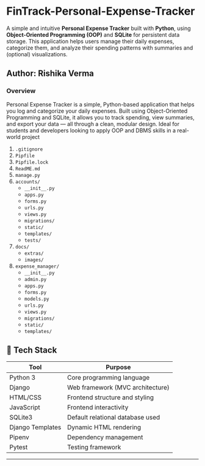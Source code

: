 # FinTrack-Personal-Expense-Tracker
A simple and intuitive **Personal Expense Tracker** built with **Python**, using **Object-Oriented Programming (OOP)** and **SQLite** for persistent data storage. This application helps users manage their daily expenses, categorize them, and analyze their spending patterns with summaries and (optional) visualizations.

## Author: Rishika Verma

### Overview
Personal Expense Tracker is a simple, Python-based application that helps you log and categorize your daily expenses. Built using Object-Oriented Programming and SQLite, it allows you to track spending, view summaries, and export your data — all through a clean, modular design. Ideal for students and developers looking to apply OOP and DBMS skills in a real-world project
1. `.gitignore`  
2. `Pipfile`  
3. `Pipfile.lock`  
4. `ReadME.md`  
5. `manage.py`  
6. `accounts/`  
    - `__init__.py`  
    - `apps.py`  
    - `forms.py`  
    - `urls.py`  
    - `views.py`  
    - `migrations/`  
    - `static/`  
    - `templates/`  
    - `tests/`  
7. `docs/`  
    - `extras/`  
    - `images/`  
8. `expense_manager/`  
    - `__init__.py`  
    - `admin.py`  
    - `apps.py`  
    - `forms.py`  
    - `models.py`  
    - `urls.py`  
    - `views.py`  
    - `migrations/`  
    - `static/`  
    - `templates/`  
  


## 🧠 Tech Stack
| Tool            | Purpose                          |
|-----------------|----------------------------------|
| Python 3        | Core programming language        |
| Django          | Web framework (MVC architecture) |
| HTML/CSS        | Frontend structure and styling   |
| JavaScript      | Frontend interactivity           |
| SQLite3         | Default relational database used |
| Django Templates| Dynamic HTML rendering           |
| Pipenv          | Dependency management            |
| Pytest          | Testing framework                |




---
